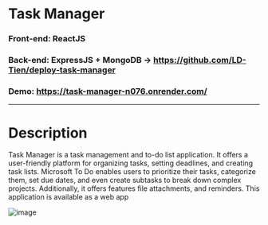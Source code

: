 # Task Manager
### Front-end: ReactJS
### Back-end: ExpressJS + MongoDB -> https://github.com/LD-Tien/deploy-task-manager
### Demo: https://task-manager-n076.onrender.com/

---
# Description
Task Manager is a task management and to-do list application. It offers a user-friendly platform for organizing tasks, setting deadlines, and creating task lists. Microsoft To Do enables users to prioritize their tasks, categorize them, set due dates, and even create subtasks to break down complex projects. Additionally, it offers features file attachments, and reminders. This application is available as a web app

![image](https://github.com/LD-Tien/task_manager/assets/86406337/2870855b-35ba-4f4c-8f5c-efa47044f5cc)
